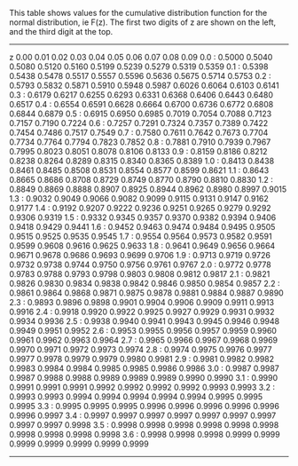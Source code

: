 This table shows values for the cumulative distribution function for the
normal distribution, ie F(z). The first two digits of z are shown on the
left, and the third digit at the top.
  ------- -------- -------- -------- -------- -------- -------- -------- -------- -------- --------
  z       0.00     0.01     0.02     0.03     0.04     0.05     0.06     0.07     0.08     0.09
  0.0 :   0.5000   0.5040   0.5080   0.5120   0.5160   0.5199   0.5239   0.5279   0.5319   0.5359
  0.1 :   0.5398   0.5438   0.5478   0.5517   0.5557   0.5596   0.5636   0.5675   0.5714   0.5753
  0.2 :   0.5793   0.5832   0.5871   0.5910   0.5948   0.5987   0.6026   0.6064   0.6103   0.6141
  0.3 :   0.6179   0.6217   0.6255   0.6293   0.6331   0.6368   0.6406   0.6443   0.6480   0.6517
  0.4 :   0.6554   0.6591   0.6628   0.6664   0.6700   0.6736   0.6772   0.6808   0.6844   0.6879
  0.5 :   0.6915   0.6950   0.6985   0.7019   0.7054   0.7088   0.7123   0.7157   0.7190   0.7224
  0.6 :   0.7257   0.7291   0.7324   0.7357   0.7389   0.7422   0.7454   0.7486   0.7517   0.7549
  0.7 :   0.7580   0.7611   0.7642   0.7673   0.7704   0.7734   0.7764   0.7794   0.7823   0.7852
  0.8 :   0.7881   0.7910   0.7939   0.7967   0.7995   0.8023   0.8051   0.8078   0.8106   0.8133
  0.9 :   0.8159   0.8186   0.8212   0.8238   0.8264   0.8289   0.8315   0.8340   0.8365   0.8389
  1.0 :   0.8413   0.8438   0.8461   0.8485   0.8508   0.8531   0.8554   0.8577   0.8599   0.8621
  1.1 :   0.8643   0.8665   0.8686   0.8708   0.8729   0.8749   0.8770   0.8790   0.8810   0.8830
  1.2 :   0.8849   0.8869   0.8888   0.8907   0.8925   0.8944   0.8962   0.8980   0.8997   0.9015
  1.3 :   0.9032   0.9049   0.9066   0.9082   0.9099   0.9115   0.9131   0.9147   0.9162   0.9177
  1.4 :   0.9192   0.9207   0.9222   0.9236   0.9251   0.9265   0.9279   0.9292   0.9306   0.9319
  1.5 :   0.9332   0.9345   0.9357   0.9370   0.9382   0.9394   0.9406   0.9418   0.9429   0.9441
  1.6 :   0.9452   0.9463   0.9474   0.9484   0.9495   0.9505   0.9515   0.9525   0.9535   0.9545
  1.7 :   0.9554   0.9564   0.9573   0.9582   0.9591   0.9599   0.9608   0.9616   0.9625   0.9633
  1.8 :   0.9641   0.9649   0.9656   0.9664   0.9671   0.9678   0.9686   0.9693   0.9699   0.9706
  1.9 :   0.9713   0.9719   0.9726   0.9732   0.9738   0.9744   0.9750   0.9756   0.9761   0.9767
  2.0 :   0.9772   0.9778   0.9783   0.9788   0.9793   0.9798   0.9803   0.9808   0.9812   0.9817
  2.1 :   0.9821   0.9826   0.9830   0.9834   0.9838   0.9842   0.9846   0.9850   0.9854   0.9857
  2.2 :   0.9861   0.9864   0.9868   0.9871   0.9875   0.9878   0.9881   0.9884   0.9887   0.9890
  2.3 :   0.9893   0.9896   0.9898   0.9901   0.9904   0.9906   0.9909   0.9911   0.9913   0.9916
  2.4 :   0.9918   0.9920   0.9922   0.9925   0.9927   0.9929   0.9931   0.9932   0.9934   0.9936
  2.5 :   0.9938   0.9940   0.9941   0.9943   0.9945   0.9946   0.9948   0.9949   0.9951   0.9952
  2.6 :   0.9953   0.9955   0.9956   0.9957   0.9959   0.9960   0.9961   0.9962   0.9963   0.9964
  2.7 :   0.9965   0.9966   0.9967   0.9968   0.9969   0.9970   0.9971   0.9972   0.9973   0.9974
  2.8 :   0.9974   0.9975   0.9976   0.9977   0.9977   0.9978   0.9979   0.9979   0.9980   0.9981
  2.9 :   0.9981   0.9982   0.9982   0.9983   0.9984   0.9984   0.9985   0.9985   0.9986   0.9986
  3.0 :   0.9987   0.9987   0.9987   0.9988   0.9988   0.9989   0.9989   0.9989   0.9990   0.9990
  3.1 :   0.9990   0.9991   0.9991   0.9991   0.9992   0.9992   0.9992   0.9992   0.9993   0.9993
  3.2 :   0.9993   0.9993   0.9994   0.9994   0.9994   0.9994   0.9994   0.9995   0.9995   0.9995
  3.3 :   0.9995   0.9995   0.9995   0.9996   0.9996   0.9996   0.9996   0.9996   0.9996   0.9997
  3.4 :   0.9997   0.9997   0.9997   0.9997   0.9997   0.9997   0.9997   0.9997   0.9997   0.9998
  3.5 :   0.9998   0.9998   0.9998   0.9998   0.9998   0.9998   0.9998   0.9998   0.9998   0.9998
  3.6 :   0.9998   0.9998   0.9998   0.9999   0.9999   0.9999   0.9999   0.9999   0.9999   0.9999
  ------- -------- -------- -------- -------- -------- -------- -------- -------- -------- --------


